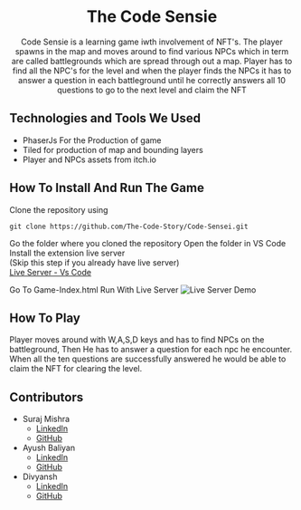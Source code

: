 <h1 align="center">The Code Sensie</h1>
<p align="center">Code Sensie is a learning game iwth involvement of NFT's. The player spawns in the map and moves around to find various NPCs which in term are called battlegrounds which are spread through out a map. Player has to find all the NPC's for the level and when the player finds the NPCs it has to answer a question in each battleground until he correctly answers all 10 questions to go to the next level and claim the NFT</p>

## Technologies and Tools We Used
* PhaserJs For the Production of game
* Tiled for production of map and bounding layers
* Player and NPCs assets from itch.io

## How To Install And Run The Game
Clone the repository using
```
git clone https://github.com/The-Code-Story/Code-Sensei.git
```

Go the folder where you cloned the repository
Open the folder in VS Code
Install the extension live server
<br/>
(Skip this step if you already have live server)
<br/>
[Live Server - Vs Code](https://marketplace.visualstudio.com/items?itemName=ritwickdey.LiveServer)

Go To Game-Index.html
Run With Live Server
![Live Server Demo](https://lh3.googleusercontent.com/fife/AAbDypDFYL8eds7df2-I8a5Nuh_pe_UetvfPlUdtS80Z7qYdCsuXWtFQojYDWSuZSZ7EGo4Lf5082i0i45ZFvKRI_tie46Fdyu-UKhs8ViIV_n7eNpy2gotwEl_iglLJ28rMTai-0a22xBULSPOY-N2lB6x4u9tbiGjEai6gVrr-XZH-qbB0o_aSlSFQmIXV0bUSDabDu1R4xKvpmTPJePZ7HI_k_Exjifs6L0Dkm_TAJ6ky_kSE9zqRMJ4o9leSyzjVsoVQgpBBILfALlkIk3vq1zKkQQBuF6L80JTTxyFpWCW_jlZ1L4Shu9nl9QMuqsgatK-tsDoC1bZwbcgzGB8clnUIGWC1t7MqLDBajL3XzxUc721cXhQyrmwt9-KbGIB6uboECZ_FCk_e2TbjKd_WCMvIe1xoXZtQNdeQ5zpbppqFkQP0nYriSutxN2FxbWRcck0E3Sk9TJVZKPB8Yn89usdu2BF8zx39YtvkoTax_OdOff8CWltOutEPb_Ki8Oty_Mq5wNqGKV1cAGSLSoD8Y35fzcSWn7uZNT30ZDSn4-6Zhlsh6WbO83-s-nQrD8xmSp_PmFtZ8V8D0Vsds3F0rAakKkHQf6sU5WjobA7-44FlCJJLEHvuzlb72nMZW5pbbo32DWWDfwdpWAVp_un3NR2W1sVYDnKbE28FMO5f5nj0JozMJZQptP4Y9aehXMQoE7iJmHENYoojrugmNmQeGjD2CpeF6hK0AvtZGVvNfxLVyoMKm9FMm90vlVPpKUj-CxJxcTUb3EQVXsCuWx_Wx6g-1xPhyQckRBG3D19PDuBJ8o3fgWX2nOx6z6mEq5QETNtB1t-WQ0aBeqi0SetZxra6lQZbTd6o5GmBcXjMRvOaWsqjcRRi0dpoabPes05JDDYxceQJ5TZAy5BXO7LELMTOCxQzI5ZlgmmOC5P9xV90p4F81Qv15UyHSEERQ1621_7RO0XL9mcpVRv6PbIWuUtRmXdbq_xAefqNSy4vbpUpl2dYH60e4a3jsgqOPwEa4fdGo3wIYlr-dz0f2rXLsZLcnIZrT8prlwJkaIcdoO2T_MeDgktTFoRqlEbHFy-lXf-_pMAwRLgFON0LYbNdjb7DdLxRZrXcZP7KplpVCEnB8jjTPlKNA-V_LSyK-fXZpA3gjiW1hiKY6zXPvbaMpYadEgETfZ1mBWk7mN9s_U_sFBqc8CEZxYit2NtejsRHs3K-VXVbWA7J9zY1vXy-4etPgRTaKDxnw58BbOg3_vBuMmmxwQ4xb_4iORK2oMmdBoyzmY3FZSEnOmN4L_b-CT3wMSAJ3mtdQFIbwPn2F_lLBXM=w1920-h995)

## How To Play
Player moves around with W,A,S,D keys and has to find NPCs on the battleground, Then He has to answer a question for each npc he encounter. When all the ten questions are successfully answered he would be able to claim the NFT for clearing the level.

## Contributors
- Suraj Mishra
  - [LinkedIn](https://www.linkedin.com/in/suraj-mishra07/)
  - [GitHub](https://github.com/suraj-git07)
- Ayush Baliyan
  - [LinkedIn](https://www.linkedin.com/in/ayush-baliyan/)
  - [GitHub](https://github.com/Ayush-Baliyan-19)
- Divyansh
  - [LinkedIn](https://www.linkedin.com/in/divyansh04/)
  - [GitHub](https://github.com/Divyansh3021)
